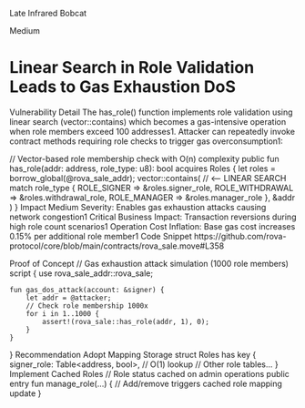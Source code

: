Late Infrared Bobcat

Medium

# Linear Search in Role Validation Leads to Gas Exhaustion DoS

Vulnerability Detail
The has_role() function implements role validation using linear search (vector::contains) which becomes a gas-intensive operation when role members exceed 100 addresses1. Attacker can repeatedly invoke contract methods requiring role checks to trigger gas overconsumption1:

<MOVE>
// Vector-based role membership check with O(n) complexity
public fun has_role(addr: address, role_type: u8): bool acquires Roles {
    let roles = borrow_global<Roles>(@rova_sale_addr);
    vector::contains( // <-- LINEAR SEARCH
        match role_type {
            ROLE_SIGNER => &roles.signer_role,
            ROLE_WITHDRAWAL => &roles.withdrawal_role,
            ROLE_MANAGER => &roles.manager_role
        },
        &addr
    )
}
Impact
Medium Severity: Enables gas exhaustion attacks causing network congestion1
Critical Business Impact: Transaction reversions during high role count scenarios1
Operation Cost Inflation: Base gas cost increases 0.15% per additional role member1
Code Snippet
https://github.com/rova-protocol/core/blob/main/contracts/rova_sale.move#L358

Proof of Concept
<MOVE>
// Gas exhaustion attack simulation (1000 role members)
script {
    use rova_sale_addr::rova_sale;

    fun gas_dos_attack(account: &signer) {
        let addr = @attacker;
        // Check role membership 1000x 
        for i in 1..1000 {
            assert!(rova_sale::has_role(addr, 1), 0); 
        }
    }
}
Recommendation
Adopt Mapping Storage
<MOVE>
struct Roles has key {
    signer_role: Table<address, bool>, // O(1) lookup
    // Other role tables...
}
Implement Cached Roles
<MOVE>
// Role status cached on admin operations
public entry fun manage_role(...) {
    // Add/remove triggers cached role mapping update
}